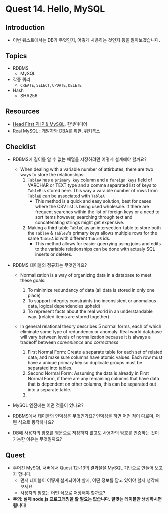 # Quest 14. Hello, MySQL


## Introduction
* 이번 퀘스트에서는 DB가 무엇인지, 어떻게 사용하는 것인지 등을 알아보겠습니다.

## Topics
* RDBMS
  * MySQL
* 각종 쿼리
  * `CREATE`, `SELECT`, `UPDATE`, `DELETE`
* Hash
  * SHA256

## Resources
* [Head First PHP & MySQL](http://www.yes24.com/24/Goods/3831680?Acode=101), 한빛미디어
* [Real MySQL : 개발자와 DBA를 위한](http://www.yes24.com/24/Goods/6960931?Acode=101), 위키북스

## Checklist
* RDBMS에 길이를 알 수 없는 배열을 저장하려면 어떻게 설계해야 할까요?
  * When dealing with a variable number of attirbutes, there are two ways to store the relationships: 
    1. `TableA` has a `primary key` column and a `foreign keys` field of VARCHAR or TEXT type and a comma separated list of keys to `TableB` is stored here. This way a varaible number of rows from `TableB` can be associated with `TableA`
        * This method is a quick and easy solution, best for cases where the CSV list is being used wholesale. If there are frequent searches within the list of foreign keys or a need to sort items however, searching through text and concatenating strings might get expensive.
    2. Making a third table `TableC` as an intersection-table to store both the `TableA` & `TableB`'s primary keys allows multiple rows for the same `TableA` id with different `TableB` ids. 
        * This method allows for easier querrying using joins and edits to the variable relationships can be done with actualy SQL inserts or deletes.

* RDBMS 테이블의 정규화는 무엇인가요?
  * Normalization is a way of organizing data in a database to meet these goals:
    1. To minimize redundancy of data (all data is stored in only one place) 
    2. To support integrity constraints (no inconsistent or anomalous data, logical dependencies upheld)
    3. To represent facts about the real world in an understandable way. (related items are stored together)

  * In general relational theory describes 5 normal forms, each of which eliminate some type of redundency or anomaly. Real world database will vary between levels of normalization because it is always a tradeoff between *convenience* and *correctness*
    1. First Normal Form: Create a separate table for each set of related data, and make sure columns have atomic values. Each row must have a unique primary key so duplicate groups must be separated into tables. 
    2. Second Normal Form: Assuming the data is already in First Normal Form, if there are any remaining columns that have data that is dependent on other columns, this can be separated out into a separate table.
    3. 
* MySQL 엔진에는 어떤 것들이 있나요?
* RDBMS에서 테이블의 인덱싱은 무엇인가요? 인덱싱을 하면 어떤 점이 다르며, 어떤 식으로 동작하나요?
* DB에 사용자의 암호를 평문으로 저장하지 않고도 사용자의 암호를 인증하는 것이 가능한 이유는 무엇일까요?

## Quest
* 주어진 MySQL 서버에서 Quest 12~13의 결과물을 MySQL 기반으로 만들어 보고자 합니다.
  * 먼저 테이블이 어떻게 설계되어야 할지, 어떤 정보를 담고 있어야 할지 생각해 보세요
  * 사용자의 암호는 어떤 식으로 저장해야 할까요?
* **주의: 실제 node.js 프로그래밍을 할 필요는 없습니다. 알맞는 테이블만 생성하시면 됩니다!**
